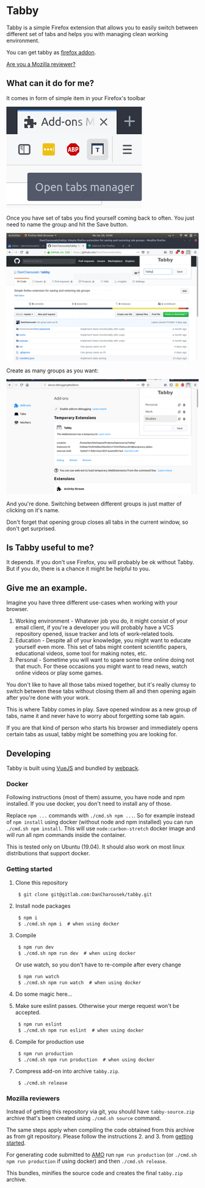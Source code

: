 # Tabby

Tabby is a simple Firefox extension that allows you to easily switch between different set of tabs and helps you with managing clean working environment.

You can get tabby as [firefox addon](https://addons.mozilla.org/en-US/firefox/addon/tabby-manager/).

[Are you a Mozilla reviewer?](#mozilla-reviewers)

## What can it do for me?

It comes in form of simple item in your Firefox's toolbar

![Tabby in toolbar](./docs/images/tabby_toolbar.png)

Once you have set of tabs you find yourself coming back to often. You just need to name the group and hit the Save button.

![Tabby saving new group](./docs/images/tabby_working.png)

Create as many groups as you want:

![Tabby groups listing](./docs/images/tabby_personal.png)

And you're done. Switching between different groups is just matter of clicking on it's name.

Don't forget that opening group closes all tabs in the current window, so don't get surprised.

## Is Tabby useful to me?
It depends. If you don't use Firefox, you will probably be ok without Tabby. But if you do, there is a chance it might be helpful to you.

## Give me an example.
Imagine you have three different use-cases when working with your browser.

1. Working environment - Whatever job you do, it might consist of your email client, if you're a developer you will probably have a VCS repository opened, issue tracker and lots of work-related tools.
2. Education - Despite all of your knowledge, you might want to educate yourself even more. This set of tabs might content scientific papers, educational videos, some tool for making notes, etc.
3. Personal - Sometime you will want to spare some time online doing not that much. For these occasions you might want to read news, watch online videos or play some games.

You don't like to have all those tabs mixed together, but it's really clumsy to switch between these tabs without closing them all and then opening again after you're done with your work.

This is where Tabby comes in play. Save opened window as a new group of tabs, name it and never have to worry about forgetting some tab again.

If you are that kind of person who starts his browser and immediately opens certain tabs as usual, tabby might be something you are looking for.

## Developing

Tabby is built using [VueJS](https://vuejs.org/) and bundled by [webpack](https://webpack.js.org/).

### Docker

Following instructions (most of them) assume, you have node and npm installed.
If you use docker, you don't need to install any of those.

Replace `npm ...` commands
with `./cmd.sh npm ...`. So for example instead of `npm install` using docker (without node and npm installed)
you can run `./cmd.sh npm install`. This will use `node:carbon-stretch` docker image and will run
all npm commands inside the container.

This is tested only on Ubuntu (19.04). It should also work on most linux distributions that support docker.

### Getting started  

1. Clone this repository

        $ git clone git@gitlab.com:DanCharousek/tabby.git
        
2. Install node packages

        $ npm i
        $ ./cmd.sh npm i  # when using docker
        
3. Compile

        $ npm run dev
        $ ./cmd.sh npm run dev  # when using docker
    Or use watch, so you don't have to re-compile after every change
    
        $ npm run watch
        $ ./cmd.sh npm run watch  # when using docker
        
4. Do some magic here...

5. Make sure eslint passes. Otherwise your merge request won't be accepted.

        $ npm run eslint
        $ ./cmd.sh npm run eslint  # when using docker

5. Compile for production use

        $ npm run production
        $ ./cmd.sh npm run production  # when using docker
        
6. Compress add-on into archive `tabby.zip`.

        $ ./cmd.sh release


### Mozilla reviewers

Instead of getting this repository via git, you should have `tabby-source.zip`
archive that's been created using `./cmd.sh source` command.

The same steps apply when compiling the code obtained from this archive as from git repository.
Please follow the instructions 2. and 3. from [getting started](#getting-started).

For generating code submitted to [AMO](https://addons.mozilla.org/)
run `npm run production` (or `./cmd.sh npm run production` if using docker) and then
`./cmd.sh release`.

This bundles, minifies the source code and creates the final `tabby.zip` archive. 
